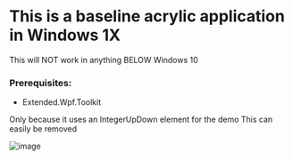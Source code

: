 # This is a baseline acrylic application in Windows 1X
This will NOT work in anything BELOW Windows 10

### Prerequisites:
- Extended.Wpf.Toolkit

Only because it uses an IntegerUpDown element for the demo
This can easily be removed

![image](https://github.com/LiamPalmqvist/WPF-Acrylic-Background-Demo/assets/38404738/7570b5cf-7ec4-475f-bbaa-5595c7df42e9)

